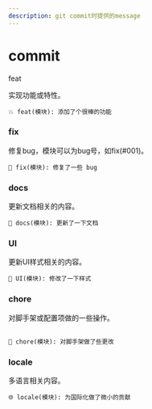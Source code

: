 ```yaml
---
description: git commit时提供的message
---
```


# commit

feat

实现功能或特性。

```
💥 feat(模块): 添加了个很棒的功能
```

### fix

修复bug，模块可以为bug号，如fix(#001)。

```
🐛 fix(模块): 修复了一些 bug
```

### docs

更新文档相关的内容。

```
📝 docs(模块): 更新了一下文档
```

### UI

更新UI样式相关的内容。

```
🌷 UI(模块): 修改了一下样式
```

### chore

对脚手架或配置项做的一些操作。

```

🏰 chore(模块): 对脚手架做了些更改
```

### locale

多语言相关内容。

```
🌐 locale(模块): 为国际化做了微小的贡献
```

